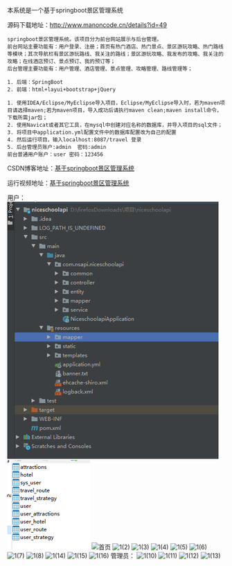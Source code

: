 本系统是一个基于springboot景区管理系统

源码下载地址：http://www.manoncode.cn/details?id=49
```
springboot景区管理系统。该项目分为前台网站展示与后台管理。
前台网站主要功能有：用户登录、注册；首页有热门酒店、热门景点、景区游玩攻略、热门路线等模块；其次导航栏有景区游玩路线、我关注的路线；景区游玩攻略、我发布的攻略、我关注的攻略；在线酒店预订、景点预订、我的预订等；
后台管理主要功能有：用户管理、酒店管理、景点管理、攻略管理、路线管理等；
```

```
1. 后端：SpringBoot
2. 前端：html+layui+bootstrap+jQuery
```
```
1. 使用IDEA/Eclipse/MyEclipse导入项目，Eclipse/MyEclipse导入时，若为maven项目请选择maven;若为maven项目，导入成功后请执行maven clean;maven install命令，下载所需jar包；
2. 使用Navicat或者其它工具，在mysql中创建对应名称的数据库，并导入项目的sql文件；
3. 将项目中application.yml配置文件中的数据库配置改为自己的配置
4. 然后运行项目，输入localhost:8087/travel 登录
5. 后台管理员账户:admin  密码:admin
前台普通用户账户：user 密码：123456
```

CSDN博客地址：[基于springboot景区管理系统](https://blog.csdn.net/mataodehtml/article/details/121392771)

运行视频地址：[基于springboot景区管理系统](https://www.bilibili.com/video/BV1CR4y1E7EV)

用户：
![项目结构](./运行截图/项目结构.png)
![数据库](./运行截图/数据库.png)
![首页](./运行截图/1(1).png)
![1(2)](./运行截图/1(2).png)
![1(3)](./运行截图/1(3).png)
![1(4)](./运行截图/1(4).png)
![1(5)](./运行截图/1(5).png)
![1(6)](./运行截图/1(6).png)
![1(7)](./运行截图/1(7).png)
![1(8)](./运行截图/1(8).png)
![1(14)](./运行截图/1(14).png)
![1(15)](./运行截图/1(15).png)
![1(16)](./运行截图/1(16).png)
管理员：
![1(10)](./运行截图/1(10).png)
![1(11)](./运行截图/1(11).png)
![1(12)](./运行截图/1(12).png)
![1(13)](./运行截图/1(13).png)


